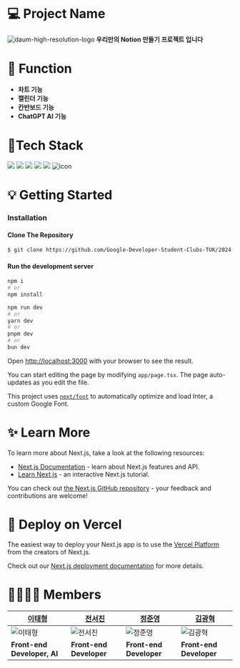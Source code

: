 # 💻 Project Name
![daum-high-resolution-logo](https://github.com/Google-Developer-Student-Clubs-TUK/2024-Next.js-project-Daum/assets/127572801/cca04145-0b5b-45b6-b98f-ba4d5de5c6d3)
<b>우리만의 Notion 만들기 프로젝트 입니다</b>

# 📝 Function
- <b> 차트 기능 </b>
- <b> 캘린더 기능 </b>
- <b> 칸반보드 기능 </b>
- <b> ChatGPT AI 기능 </b>

# 🔧Tech Stack
<p align="left">
  <img src="https://img.shields.io/badge/next.js-000000?style=for-the-badge&logo=nextdotjs&logoColor=white">
  <img src="https://img.shields.io/badge/typescript-3178C6?style=for-the-badge&logo=typescript&logoColor=white">
  <img src="https://img.shields.io/badge/tailwindcss-06B6D4?style=for-the-badge&logo=tailwindcss&logoColor=white">
  <img src="https://img.shields.io/badge/chart.js-FF6384?style=for-the-badge&logo=chartdotjs&logoColor=white">  
  <img src="https://img.shields.io/badge/clerk-6C47FF?style=for-the-badge&logo=clerk&logoColor=white">  
  <img src="https://img.shields.io/badge/visualstudiocode-007ACC?style=for-the-badge&logo=visualstudiocode&logoColor=white" alt="icon" /> 
</p>

# 💡 Getting Started

### Installation

#### Clone The Repository
```bash
$ git clone https://github.com/Google-Developer-Student-Clubs-TUK/2024-Next.js-project-Daum.git
```

#### Run the development server

```bash
npm i
# or
npm install
```

```bash
npm run dev
# or
yarn dev
# or
pnpm dev
# or
bun dev
```

Open [http://localhost:3000](http://localhost:3000) with your browser to see the result.

You can start editing the page by modifying `app/page.tsx`. The page auto-updates as you edit the file.

This project uses [`next/font`](https://nextjs.org/docs/basic-features/font-optimization) to automatically optimize and load Inter, a custom Google Font.

# ✨ Learn More

To learn more about Next.js, take a look at the following resources:

- [Next.js Documentation](https://nextjs.org/docs) - learn about Next.js features and API.
- [Learn Next.js](https://nextjs.org/learn) - an interactive Next.js tutorial.

You can check out [the Next.js GitHub repository](https://github.com/vercel/next.js/) - your feedback and contributions are welcome!

# 🔗 Deploy on Vercel

The easiest way to deploy your Next.js app is to use the [Vercel Platform](https://vercel.com/new?utm_medium=default-template&filter=next.js&utm_source=create-next-app&utm_campaign=create-next-app-readme) from the creators of Next.js.

Check out our [Next.js deployment documentation](https://nextjs.org/docs/deployment) for more details.

# 👨‍👩‍👧‍👦 Members
[이태형](https://github.com/plus100kt)|[전서진](https://github.com/seojinJeon)|[정준영](https://github.com/Jayjunyoung)|[김광혁](https://github.com/hyuckkim)|
--------------------------------------|---------------------------------------|-----------------------------------------|-------------------------------------|
![이태형](https://github.com/Google-Developer-Student-Clubs-TUK/2024-Next.js-project-Daum/assets/127572801/6b5e41ab-b9b7-46a2-9981-c9040368d5f7) | ![전서진](https://github.com/Google-Developer-Student-Clubs-TUK/2024-Next.js-project-Daum/assets/127572801/44d48c92-a4e6-4c14-8fd0-76bc60bdf807) | ![정준영](https://github.com/Google-Developer-Student-Clubs-TUK/2024-Next.js-project-Daum/assets/127572801/96c5dd41-d14d-467d-b104-eb66cbacfe0a) | ![김광혁](https://github.com/Google-Developer-Student-Clubs-TUK/2024-Next.js-project-Daum/assets/127572801/c358d5aa-0820-4765-9942-562b3f330540) | 
<b> Front-end Developer, AI </b>|<b> Front-end Developer </b>|<b> Front-end Developer </b>|<b> Front-end Developer </b>|

